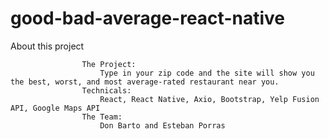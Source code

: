 # good-bad-average-react-native
About this project


                    The Project: 
                        Type in your zip code and the site will show you the best, worst, and most average-rated restaurant near you.
                    Technicals: 
                        React, React Native, Axio, Bootstrap, Yelp Fusion API, Google Maps API
                    The Team:
                        Don Barto and Esteban Porras
